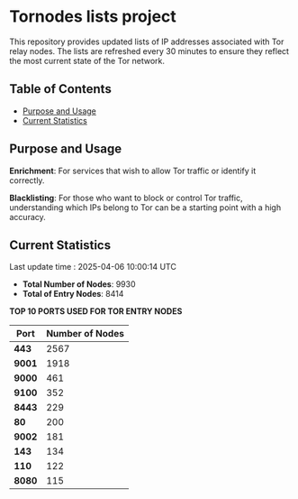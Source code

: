 # Tornodes lists project

This repository provides updated lists of IP addresses associated with Tor relay nodes. The lists are refreshed every 30 minutes to ensure they reflect the most current state of the Tor network.

## Table of Contents

- [Purpose and Usage](#purpose-and-usage)
- [Current Statistics](#current-statistics)


## Purpose and Usage

**Enrichment**: For services that wish to allow Tor traffic or identify it correctly.

**Blacklisting**: For those who want to block or control Tor traffic, understanding which IPs belong to Tor can be a starting point with a high accuracy.

## Current Statistics

Last update time : 2025-04-06 10:00:14 UTC

- **Total Number of Nodes**: 9930
- **Total of Entry Nodes**: 8414

**TOP 10 PORTS USED FOR TOR ENTRY NODES**

| **Port** | **Number of Nodes** |
|------|-----------------|
| **443**   | 2567  |
| **9001**   | 1918  |
| **9000**   | 461  |
| **9100**   | 352  |
| **8443**   | 229  |
| **80**   | 200  |
| **9002**   | 181  |
| **143**   | 134  |
| **110**   | 122  |
| **8080**   | 115  |

